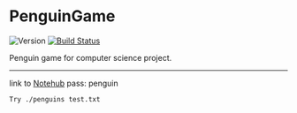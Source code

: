 # PenguinGame 
![Version](https://img.shields.io/badge/PenguinGame-v0.01-green.svg)
[![Build Status](https://travis-ci.org/archetype2142/PenguinGame.svg?branch=master)](https://travis-ci.org/archetype2142/PenguinGame)

Penguin game for computer science project.

<hr>

link to [Notehub](https://notehub.org/xp55y)
pass: penguin

`Try ./penguins test.txt`
